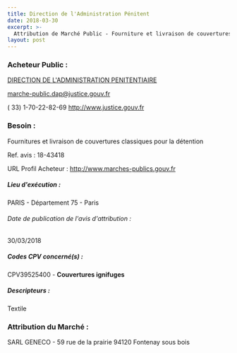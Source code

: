 ```yaml
---
title: Direction de l'Administration Pénitent
date: 2018-03-30
excerpt: >-
  Attribution de Marché Public - Fourniture et livraison de couvertures en détention
layout: post
---
```


### Acheteur Public : 
<a href="/acheteur-131/siren-120012018"> DIRECTION DE L'ADMINISTRATION PENITENTIAIRE</a><br/>



marche-public.dap@justice.gouv.fr

( 33) 1-70-22-82-69
http://www.justice.gouv.fr
### Besoin :

Fournitures et livraison de couvertures classiques pour la détention

Ref. avis : 18-43418

URL Profil Acheteur : http://www.marches-publics.gouv.fr

##### Lieu d'exécution :

PARIS - Département 75 - Paris

###### Date de publication de l'avis d'attribution : 
30/03/2018

##### Codes CPV concerné(s) :
CPV39525400 - **Couvertures ignifuges** <br/>

##### Descripteurs :
Textile <br/>

### Attribution du Marché :
SARL GENECO - 59 rue de la prairie 94120 Fontenay sous bois <br/>
